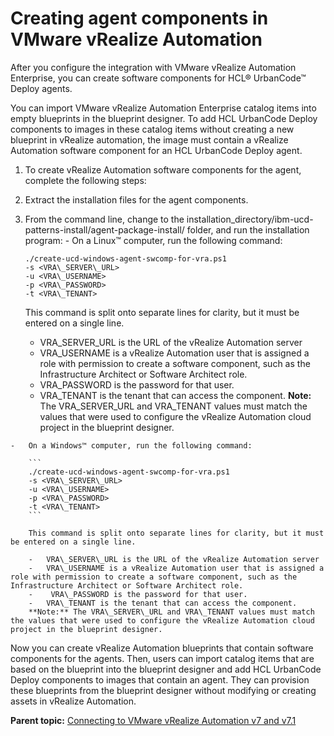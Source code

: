 # Creating agent components in VMware vRealize Automation

After you configure the integration with VMware vRealize Automation Enterprise, you can create software components for HCL® UrbanCode™ Deploy agents.

You can import VMware vRealize Automation Enterprise catalog items into empty blueprints in the blueprint designer. To add HCL UrbanCode Deploy components to images in these catalog items without creating a new blueprint in vRealize automation, the image must contain a vRealize Automation software component for an HCL UrbanCode Deploy agent.

1.  To create vRealize Automation software components for the agent, complete the following steps:
2.   Extract the installation files for the agent components. 
3.   From the command line, change to the installation\_directory/ibm-ucd-patterns-install/agent-package-install/ folder, and run the installation program: 
    -   On a Linux™ computer, run the following command:

        ```
        ./create-ucd-windows-agent-swcomp-for-vra.ps1 
        -s <VRA\_SERVER\_URL> 
        -u <VRA\_USERNAME> 
        -p <VRA\_PASSWORD> 
        -t <VRA\_TENANT>
        ```

        This command is split onto separate lines for clarity, but it must be entered on a single line.

        -   VRA\_SERVER\_URL is the URL of the vRealize Automation server
        -   VRA\_USERNAME is a vRealize Automation user that is assigned a role with permission to create a software component, such as the Infrastructure Architect or Software Architect role.
        -    VRA\_PASSWORD is the password for that user.
        -   VRA\_TENANT is the tenant that can access the component.
        **Note:** The VRA\_SERVER\_URL and VRA\_TENANT values must match the values that were used to configure the vRealize Automation cloud project in the blueprint designer.

    -   On a Windows™ computer, run the following command:

        ```
        ./create-ucd-windows-agent-swcomp-for-vra.ps1 
        -s <VRA\_SERVER\_URL> 
        -u <VRA\_USERNAME> 
        -p <VRA\_PASSWORD> 
        -t <VRA\_TENANT>
        ```

        This command is split onto separate lines for clarity, but it must be entered on a single line.

        -   VRA\_SERVER\_URL is the URL of the vRealize Automation server
        -   VRA\_USERNAME is a vRealize Automation user that is assigned a role with permission to create a software component, such as the Infrastructure Architect or Software Architect role.
        -    VRA\_PASSWORD is the password for that user.
        -   VRA\_TENANT is the tenant that can access the component.
        **Note:** The VRA\_SERVER\_URL and VRA\_TENANT values must match the values that were used to configure the vRealize Automation cloud project in the blueprint designer.


Now you can create vRealize Automation blueprints that contain software components for the agents. Then, users can import catalog items that are based on the blueprint into the blueprint designer and add HCL UrbanCode Deploy components to images that contain an agent. They can provision these blueprints from the blueprint designer without modifying or creating assets in vRealize Automation.

**Parent topic:** [Connecting to VMware vRealize Automation v7 and v7.1](../../com.ibm.edt.doc/topics/cloud_connect_vra.md)

